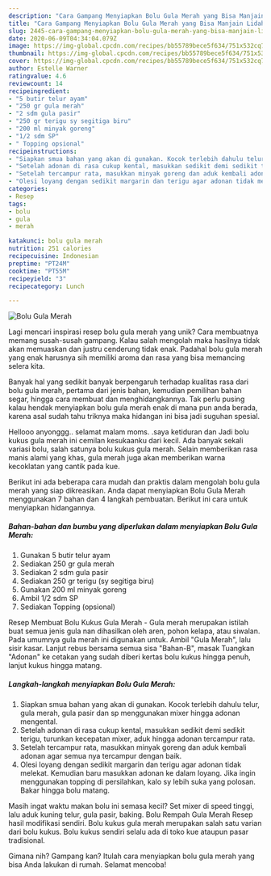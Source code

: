 ```yaml
---
description: "Cara Gampang Menyiapkan Bolu Gula Merah yang Bisa Manjain Lidah"
title: "Cara Gampang Menyiapkan Bolu Gula Merah yang Bisa Manjain Lidah"
slug: 2445-cara-gampang-menyiapkan-bolu-gula-merah-yang-bisa-manjain-lidah
date: 2020-06-09T04:34:04.079Z
image: https://img-global.cpcdn.com/recipes/bb55789bece5f634/751x532cq70/bolu-gula-merah-foto-resep-utama.jpg
thumbnail: https://img-global.cpcdn.com/recipes/bb55789bece5f634/751x532cq70/bolu-gula-merah-foto-resep-utama.jpg
cover: https://img-global.cpcdn.com/recipes/bb55789bece5f634/751x532cq70/bolu-gula-merah-foto-resep-utama.jpg
author: Estelle Warner
ratingvalue: 4.6
reviewcount: 14
recipeingredient:
- "5 butir telur ayam"
- "250 gr gula merah"
- "2 sdm gula pasir"
- "250 gr terigu sy segitiga biru"
- "200 ml minyak goreng"
- "1/2 sdm SP"
- " Topping opsional"
recipeinstructions:
- "Siapkan smua bahan yang akan di gunakan. Kocok terlebih dahulu telur, gula merah, gula pasir dan sp menggunakan mixer hingga adonan mengental."
- "Setelah adonan di rasa cukup kental, masukkan sedikit demi sedikit terigu, turunkan kecepatan mixer, aduk hingga adonan tercampur rata."
- "Setelah tercampur rata, masukkan minyak goreng dan aduk kembali adonan agar semua nya tercampur dengan baik."
- "Olesi loyang dengan sedikit margarin dan terigu agar adonan tidak melekat. Kemudian baru masukkan adonan ke dalam loyang. Jika ingin menggunakan topping di persilahkan, kalo sy lebih suka yang polosan. Bakar hingga bolu matang."
categories:
- Resep
tags:
- bolu
- gula
- merah

katakunci: bolu gula merah 
nutrition: 251 calories
recipecuisine: Indonesian
preptime: "PT24M"
cooktime: "PT55M"
recipeyield: "3"
recipecategory: Lunch

---
```



![Bolu Gula Merah](https://img-global.cpcdn.com/recipes/bb55789bece5f634/751x532cq70/bolu-gula-merah-foto-resep-utama.jpg)

Lagi mencari inspirasi resep bolu gula merah yang unik? Cara membuatnya memang susah-susah gampang. Kalau salah mengolah maka hasilnya tidak akan memuaskan dan justru cenderung tidak enak. Padahal bolu gula merah yang enak harusnya sih memiliki aroma dan rasa yang bisa memancing selera kita.

Banyak hal yang sedikit banyak berpengaruh terhadap kualitas rasa dari bolu gula merah, pertama dari jenis bahan, kemudian pemilihan bahan segar, hingga cara membuat dan menghidangkannya. Tak perlu pusing kalau hendak menyiapkan bolu gula merah enak di mana pun anda berada, karena asal sudah tahu triknya maka hidangan ini bisa jadi suguhan spesial.

Hellooo anyonggg.. selamat malam moms. .saya ketiduran dan Jadi bolu kukus gula merah ini cemilan kesukaanku dari kecil. Ada banyak sekali variasi bolu, salah satunya bolu kukus gula merah. Selain memberikan rasa manis alami yang khas, gula merah juga akan memberikan warna kecoklatan yang cantik pada kue.


Berikut ini ada beberapa cara mudah dan praktis dalam mengolah bolu gula merah yang siap dikreasikan. Anda dapat menyiapkan Bolu Gula Merah menggunakan 7 bahan dan 4 langkah pembuatan. Berikut ini cara untuk menyiapkan hidangannya.

<!--inarticleads1-->

##### Bahan-bahan dan bumbu yang diperlukan dalam menyiapkan Bolu Gula Merah:

1. Gunakan 5 butir telur ayam
1. Sediakan 250 gr gula merah
1. Sediakan 2 sdm gula pasir
1. Sediakan 250 gr terigu (sy segitiga biru)
1. Gunakan 200 ml minyak goreng
1. Ambil 1/2 sdm SP
1. Sediakan  Topping (opsional)


Resep Membuat Bolu Kukus Gula Merah - Gula merah merupakan istilah buat semua jenis gula nan dihasilkan oleh aren, pohon kelapa, atau siwalan. Pada umumnya gula merah ini digunakan untuk. Ambil &#34;Gula Merah&#34;, lalu sisir kasar. Lanjut rebus bersama semua sisa &#34;Bahan-B&#34;, masak Tuangkan &#34;Adonan&#34; ke cetakan yang sudah diberi kertas bolu kukus hingga penuh, lanjut kukus hingga matang. 

<!--inarticleads2-->

##### Langkah-langkah menyiapkan Bolu Gula Merah:

1. Siapkan smua bahan yang akan di gunakan. Kocok terlebih dahulu telur, gula merah, gula pasir dan sp menggunakan mixer hingga adonan mengental.
1. Setelah adonan di rasa cukup kental, masukkan sedikit demi sedikit terigu, turunkan kecepatan mixer, aduk hingga adonan tercampur rata.
1. Setelah tercampur rata, masukkan minyak goreng dan aduk kembali adonan agar semua nya tercampur dengan baik.
1. Olesi loyang dengan sedikit margarin dan terigu agar adonan tidak melekat. Kemudian baru masukkan adonan ke dalam loyang. Jika ingin menggunakan topping di persilahkan, kalo sy lebih suka yang polosan. Bakar hingga bolu matang.


Masih ingat waktu makan bolu ini semasa kecil? Set mixer di speed tinggi, lalu aduk kuning telur, gula pasir, baking. Bolu Rempah Gula Merah Resep hasil modifikasi sendiri. Bolu kukus gula merah merupakan salah satu varian dari bolu kukus. Bolu kukus sendiri selalu ada di toko kue ataupun pasar tradisional. 

Gimana nih? Gampang kan? Itulah cara menyiapkan bolu gula merah yang bisa Anda lakukan di rumah. Selamat mencoba!
